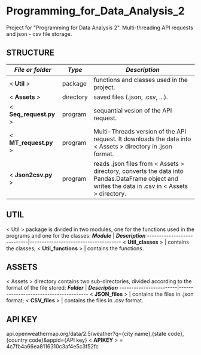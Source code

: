 # Programming_for_Data_Analysis_2
Project for "Programming for Data Analysis 2". Multi-threading API requests and json - csv file storage.


## STRUCTURE
_**File or folder**_          | _**Type**_ | _**Description**_
------------------------------|------------|------------------------------------------------------------
< **Util** >                  | package    | functions and classes used in the project.
< **Assets** >                | directory  | saved files (.json, .csv, ...).
< **Seq_request.py** >        | program    | sequantial vesion of the API request.
< **MT_request.py** >         | program    | Multi-Threads version of the API request. It downloads the data into < Assets > directory in .json format.
< **Json2csv.py** >           | program    | reads .json files from < Assets > directory, converts the data into Pandas.DataFrame object and writes the data in .csv in < Assets > directory.

## UTIL
< Util > package is divided in two modules, one for the functions used in the programs and one for the classes:
_**Module**_                | _**Description**_
----------------------------|--------------------------------------
< **Util_classes** >        | contains the classes;
< **Util_functions** >      | contains the functions.

## ASSETS
< Assets > directory contains two sub-directories, divided according to the format of the file stored:
_**Folder**_            | _**Description**_
------------------------|----------------------------------------
< **JSON_files** >      | contains the files in .json format;
< **CSV_files** >       | contains the files in .csv format.

## API KEY
api.openweathermap.org/data/2.5/weather?q={city name},{state code},{country code}&appid={API key}
 < **APIKEY** > =  4c7fb4a66ea8116310c3af4e5c3f52fc
